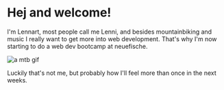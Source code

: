 # Hej and welcome!

I'm Lennart, most people call me Lenni, and besides mountainbiking and music I really want to get more into web development. That's why I'm now starting to do a web dev bootcamp at neuefische.

![a mtb gif](https://media3.giphy.com/media/v1.Y2lkPTc5MGI3NjExcXhpejMxdHFzMjB3bjQ3ZDh6MjVpazVuY3ptajlsMGkwMmFxcmI0aSZlcD12MV9pbnRlcm5hbF9naWZfYnlfaWQmY3Q9Zw/OZh2prUPYBdXGY8x5U/giphy.gif)

Luckily that's not me, but probably how I'll feel more than once in the next weeks.
